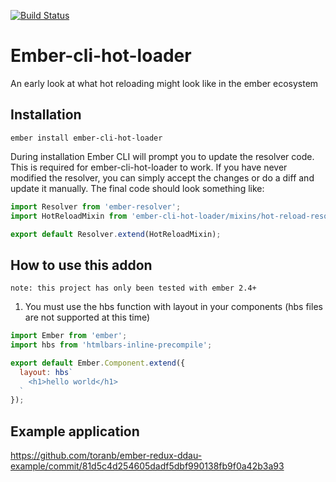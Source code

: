 [![Build Status](https://travis-ci.org/toranb/ember-cli-hot-loader.svg?branch=master)](https://travis-ci.org/toranb/ember-cli-hot-loader)

# Ember-cli-hot-loader

An early look at what hot reloading might look like in the ember ecosystem

## Installation

```
ember install ember-cli-hot-loader
```

During installation Ember CLI will prompt you to update the resolver code. This is required for ember-cli-hot-loader to work. 
If you have never modified the resolver, you can simply accept the changes or do a diff and update it manually. 
The final code should look something like:

```js
import Resolver from 'ember-resolver';
import HotReloadMixin from 'ember-cli-hot-loader/mixins/hot-reload-resolver';

export default Resolver.extend(HotReloadMixin);
```

## How to use this addon

```
note: this project has only been tested with ember 2.4+
```

1) You must use the hbs function with layout in your components (hbs files are not supported at this time)

```js
import Ember from 'ember';
import hbs from 'htmlbars-inline-precompile';

export default Ember.Component.extend({
  layout: hbs`
    <h1>hello world</h1>
  `
});
```

## Example application

https://github.com/toranb/ember-redux-ddau-example/commit/81d5c4d254605dadf5dbf990138fb9f0a42b3a93
